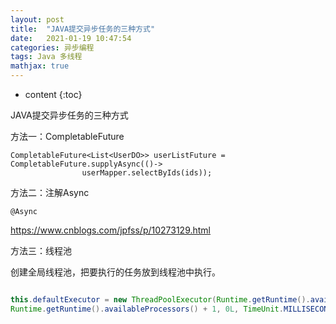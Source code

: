 ```yaml
---
layout: post
title:  "JAVA提交异步任务的三种方式"
date:   2021-01-19 10:47:54
categories: 异步编程
tags: Java 多线程
mathjax: true
---
```


* content
{:toc}

JAVA提交异步任务的三种方式




方法一：CompletableFuture

```
CompletableFuture<List<UserDO>> userListFuture = CompletableFuture.supplyAsync(()->
                userMapper.selectByIds(ids));
```

方法二：注解Async

    @Async
    
https://www.cnblogs.com/jpfss/p/10273129.html

方法三：线程池

创建全局线程池，把要执行的任务放到线程池中执行。

```java

this.defaultExecutor = new ThreadPoolExecutor(Runtime.getRuntime().availableProcessors() + 1,
Runtime.getRuntime().availableProcessors() + 1, 0L, TimeUnit.MILLISECONDS, new LinkedBlockingQueue(1000));
```


